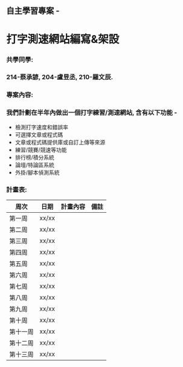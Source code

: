 
**自主學習專案 -**
--------------
**打字測速網站編寫&架設**
====================

<h3 id="共學同學" class="header-h3">
  <b>共學同學:</b>
</h3>

### 214-蔡承諺, 204-盧昱丞, 210-羅文辰.

<h3 id="專案內容" class="header-h3">
  <b>專案內容:</b>
</h3>

### 我們計劃在半年內做出一個打字練習/測速網站, 含有以下功能 -
- 檢測打字速度和錯誤率
- 可選擇文章或程式碼
- 文章或程式碼提供庫或自訂上傳等來源
- 練習/競賽/競速等功能
- 排行榜/積分系統
- 論壇/特論區系統
- 外掛/腳本偵測系統

<h3 id="計畫表" class="header-h3">
  <b>計畫表:</b>
</h3>

| 周次      | 日期  | 計畫內容   | 備註 |
| -----    | ----- | --------- | ---- |
| 第一周    | xx/xx |           |      |
| 第二周    | xx/xx |           |      |
| 第三周    | xx/xx |           |      |
| 第四周    | xx/xx |           |      |
| 第五周    | xx/xx |           |      |
| 第六周    | xx/xx |           |      |
| 第七周    | xx/xx |           |      |
| 第八周    | xx/xx |           |      |
| 第九周    | xx/xx |           |      |
| 第十周    | xx/xx |           |      |
| 第十一周  | xx/xx |           |      |
| 第十二周  | xx/xx |           |      |
| 第十三周  | xx/xx |           |      |



<style>
  .header-h3 {
    text-decoration: none;
 }
  .header-h3:hover {
    text-decoration: underline;
 }
</style>